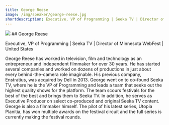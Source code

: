 ```yaml
---
title: George Reese
image: /img/speaker/george-reese.jpg
shortdescription: Executive, VP of Programming | Seeka TV | Director of Minnesota WebFest | United States
---
```

<img src="/img/speaker/george-reese.jpg">
## George Reese

Executive, VP of Programming | Seeka TV | Director of Minnesota WebFest | United States

George Reese has worked in television, film and technology as an entrepreneur and independent filmmaker for over 30 years. He has started several companies and worked on dozens of productions in just about every behind-the-camera role imaginable. His previous company, Enstratius, was acquired by Dell in 2013. George went on to co-found Seeka TV, where he is the VP of Programming and leads a team that seeks out the highest quality shows for the platform. The team scours festivals for the best of the best and brings them to Seeka TV. In addition, he serves as Executive Producer on select co-produced and original Seeka TV content. George is also a filmmaker himself. The pilot of his latest series, Utopia Planitia, has won multiple awards on the festival circuit and the full series is currently making the festival rounds.